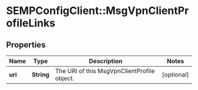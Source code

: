 # SEMPConfigClient::MsgVpnClientProfileLinks

## Properties
Name | Type | Description | Notes
------------ | ------------- | ------------- | -------------
**uri** | **String** | The URI of this MsgVpnClientProfile object. | [optional] 


